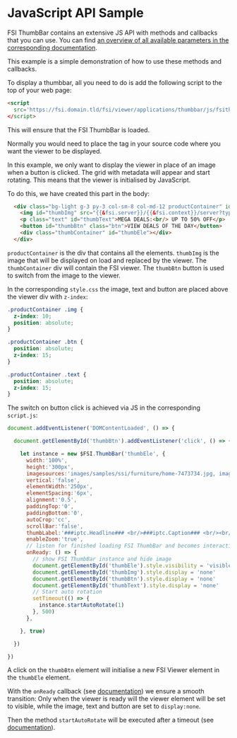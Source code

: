 # JavaScript API Sample

FSI ThumbBar contains an extensive JS API with methods and callbacks that you can use.
You can find [an overview of all available parameters in the corresponding documentation](https://docs.neptunelabs.com/docs/fsi-thumbbar/js-api/public-methods).

This example is a simple demonstration of how to use these methods and callbacks.

To display a thumbbar, all you need to do is add the following script to the top of your web page:

```html
<script
  src='https://fsi.domain.tld/fsi/viewer/applications/thumbbar/js/fsithumbbar.js'
</script>
```
This will ensure that the FSI ThumbBar is loaded.

Normally you would need to place the *<fsi-thumbbar>* tag in your source code where you want the viewer to be displayed.

In this example, we only want to display the viewer in place of an image when a button is clicked. The grid with metadata will appear and start rotating.
This means that the viewer is initialised by JavaScript.

To do this, we have created this part in the body:

```html
  <div class="bg-light g-3 py-3 col-sm-8 col-md-12 productContainer" id="productContainer">
    <img id="thumbImg" src="{{&fsi.server}}/{{&fsi.context}}/server?type=image&source=images/samples/ssi/furniture/shelves-4032134.jpg&width=1269&rect=0.2888,0.34931,0.65009,0.27263&height=300&effects=pad(CC,FFFFFF),transparency(50)" width="1269" alt="" height="300">
    <p class="text" id="thumbText">MEGA DEALS:<br/> UP TO 50% OFF</p>
    <button id="thumbBtn" class="btn">VIEW DEALS OF THE DAY</button>
    <div class="thumbContainer" id="thumbEle"></div>
  </div>
```
`productContainer` is the div that contains all the elements.
`thumbImg` is the image that will be displayed on load and replaced by the viewer.
The `thumbContainer` div will contain the FSI viewer.
The `thumbBtn` button is used to switch from the image to the viewer.

In the corresponding `style.css` the image, text and button are placed above the viewer div with `z-index`:

```css
.productContainer .img {
  z-index: 10;
  position: absolute;
}

.productContainer .btn {
  position: absolute;
  z-index: 15;
}

.productContainer .text {
  position: absolute;
  z-index: 15;
}
```

The switch on button click is achieved via JS in the corresponding `script.js`:

```js
document.addEventListener('DOMContentLoaded', () => {

  document.getElementById('thumbBtn').addEventListener('click', () => {

    let instance = new $FSI.ThumbBar('thumbEle', {
      width:'100%',
      height:'300px',
      imagesources:'images/samples/ssi/furniture/home-7473734.jpg, images/samples/ssi/furniture/home-7531451.jpg, images/samples/ssi/furniture/home-7531461_1920.jpg, images/samples/ssi/furniture/home-7531469.jpg, images/samples/ssi/furniture/home-7567164.jpg, images/samples/ssi/furniture/interior-design-6012873.jpg, images/samples/ssi/furniture/dresser-6717656.jpg, images/samples/ssi/furniture/living-room-7225005.jpg, images/samples/ssi/furniture/living-room-7547558.jpg, images/samples/ssi/furniture/home-2082923.jpg',
      vertical:'false',
      elementWidth:'250px',
      elementSpacing:'6px',
      alignment:'0.5',
      paddingTop:'0',
      paddingBottom:'0',
      autoCrop:'cc',
      scrollBar:'false',
      thumbLabel:'###iptc.Headline### <br/>###iptc.Caption### <br/><br/>###iptc.Urgency###',
      enableZoom:'true',
      // listen for finished loading FSI ThumbBar and becomes interactive
      onReady: () => {
        // show FSI ThumbBar instance and hide image
        document.getElementById('thumbEle').style.visibility = 'visible'
        document.getElementById('thumbImg').style.display = 'none'
        document.getElementById('thumbBtn').style.display = 'none'
        document.getElementById('thumbText').style.display = 'none'
        // Start auto rotation
        setTimeout(() => {
          instance.startAutoRotate(1)
        }, 500)
      },

    }, true)

  })

})
```

A click on the `thumbBtn` element will initialise a new FSI Viewer element in the `thumbEle` element.

With the `onReady` callback (see [documentation](https://docs.neptunelabs.com/docs/fsi-thumbbar/js-api/callbacks#onready)) we ensure a smooth transition:
Only when the viewer is ready will the viewer element will be set to visible, while the image, text and button are set to `display:none`.

Then the method `startAutoRotate` will be executed after a timeout (see [documentation](https://docs.neptunelabs.com/docs/fsi-thumbbar/js-api/public-methods#startautorotate)).
